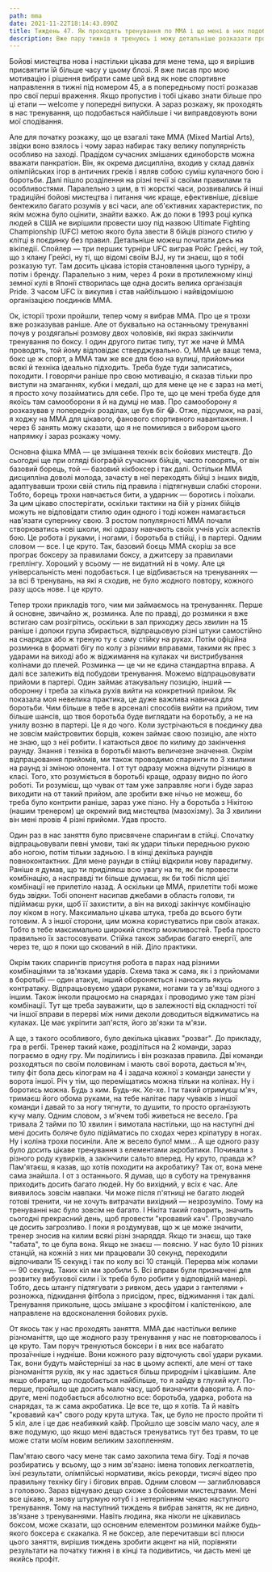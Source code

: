 ```yaml
---
path: mma
date: 2021-11-22T18:14:43.890Z
title: Тиждень 47. Як проходять тренування по ММА і що мені в них подобається
description: Вже пару тижнів я тренуюсь і можу детальніше розказати про сам процес
---
```

Бойові мистецтва нова і настільки цікава для мене тема, що я вирішив присвятити їй більше часу у цьому блозі. Я вже писав про мою мотивацію і рішення вибрати саме цей вид як нове спортивне направлення в тижні під номером 45, а в попередньому пості розказав про свої перші враження. Якщо пропустив і тобі цікаво знати більше про ці етапи — welcome у попередні випуски. А зараз розкажу, як проходять в нас тренування, що подобається найбільше і чи виправдовують вони мої сподівання.

Але для початку розкажу, що це взагалі таке ММА (Mixed Martial Arts), звідки воно взялось і чому зараз набирає таку велику популярність особливо на заході. Прадідом сучасних змішаних єдиноборств можна вважати панкратіон. Він, як окрема дисципліна, входив у склад давніх олімпійських ігор в античних греків і являв собою суміш кулачного бою і боротьби. Далі пішло розділення на різні течії зі своїми правилами та особливостями. Паралельно з цим, в ті жорсткі часи, розвивались й інші традиційні бойові мистецтва і питання чиє краще, ефективніше, дієвіше бентежило багато розумів у всі часи, але об'єктивних характеристик, по якім можна було оцінити, знайти важко. Аж до поки в 1993 році купка людей в США не вирішили провести шоу під назвою Ultimate Fighting Championship (UFC) метою якого була звести 8 бійців різного стилю у клітці в поєдинку без правил. Детальніше можеш почитати десь на вікіпедії. Спойлер — три перших турніри UFC виграв Ройс Грейсі, ну той, що з клану Грейсі, ну ті, що відомі своїм BJJ, ну ти знаєш, що я тобі розказую тут. Там досить цікава історія становлення цього турніру, а потім і бренду. Паралельно з ним, через 4 роки в протилежному кінці земної кулі в Японії створилась ще одна досить велика організація Pride. З часом UFC їх викупив і став найбільшою і найвідомішою організацією поєдинків ММА.

Ок, історії трохи пройшли, тепер чому я вибрав ММА. Про це я трохи вже розказував раніше. Але от буквально на останньому тренуванні почув у роздягальні розмову двох чоловіків, які якраз закінчили тренування по боксу. І один другого питає типу, тут же наче й ММА проводять, той йому відповідає стверджувально. О, ММА це ващє тема, бокс це ж спорт, а ММА там же все для бою на вулиці, прийомчики всякі й техніка ідеально підходить. Треба буде туди записатись, походити. І говорячи раніше про свою мотивацію, я сказав тільки про виступи на змаганнях, кубки і медалі, що для мене це не є зараз на меті, я просто хочу позайматись для себе. Про те, що це мені треба буде для якоїсь там самооборони я й на думці не мав. Про самооборону я розказував у попередніх розділах, це був біг 😂. Отже, підсумок, на разі, я ходжу на ММА для цікавого, фанового спортивного навантаження. І через 6 занять можу сказати, що я не помилився з вибором цього напрямку і зараз розкажу чому.

Основна фішка ММА — це змішання технік всіх бойових мистецтв. До сьогодні ще при огляді біографій сучасних бійців, часто говорять, от він базовий борець, той — базовий кікбоксер і так далі. Остільки ММА дисципліна доволі молода, зачасту в неї переходять бійці з інших видів, адаптувавши трохи свій стиль під правила і підтягнувши слабкі сторони. Тобто, борець трохи навчається бити, а ударник — боротись і поїхали. За цим цікаво спостерігати, оскільки тактики на бій у різних бійців можуть не відповідати стилю один одного і тоді кожен намагається нав'язати супернику свою. З ростом популярності ММА почали створюватись нові школи, які одразу навчають своїх учнів усіх аспектів бою. Це робота і руками, і ногами, і боротьба в стійці, і в партері. Одним словом — все. І це круто. Так, базовий боєць ММА скоріш за все програє боксеру за правилами боксу, а джитсеру за правилами греплінгу. Хороший у всьому — не видатний ні в чому. Але ця універсальність мені подобається. І це відбивається на тренуваннях — за всі 6 тренувань, на які я сходив, не було жодного повтору, кожного разу щось нове. І це круто.

Тепер трохи прикладів того, чим ми займаємось на тренуваннях. Перше й основне, звичайно ж, розминка. Але по правді, до розминки я вже встигаю сам розігрітись, оскільки в зал приходжу десь хвилин на 15 раніше і допоки група збирається, відпрацьовую різні штуки самостійно на снарядах або ж треную ту є саму стійку на руках. Потім офіційна розминка в форматі бігу по колу з різними вправами, такими як прес з ударами на виході або ж віджимання на кулаках чи вистрибування колінами до плечей. Розминка — це чи не єдина стандартна вправа. А далі все залежить від побудови тренування. Можемо відпрацьовувати прийоми в партері. Один займає атакувальну позицію, інший — оборонну і треба за кілька рухів вийти на конкретний прийом. Як показала моя невелика практика, це дуже важлива навичка для боротьби. Чим більше в тебе в арсеналі способів вийти на прийом, тим більше шансів, що твоя боротьба буде виглядати на боротьбу, а не на унилу возню в партері. Це я до чого. Коли зустрічаються в поєдинку два не зовсім майстровитих борців, кожен займає свою позицію, але ніхто не знаю, що з неї робити. І катаються двоє по килиму до закінчення раунду. Знання і техніка в боротьбі мають величезне значення. Окрім відпрацювання прийомів, ми також проводимо спаринги по 3 хвилини на раунд зі зміною опонента. І от тут одразу можна відчути різницю в класі. Того, хто розуміється в боротьбі краще, одразу видно по його роботі. Ти розумієш, що чувак от там уже заправляє ноги і буде зараз виходити на от такий прийом, але зробити вже нічьо не можеш, бо треба було контрити раніше, зараз уже пізно. Ну а боротьба з Нікітою (нашим тренером) це окремий вид мистецтва (мазохізму). За 3 хвилини він мені провів 4 різні прийоми. Удав просто.

Один раз в нас заняття було присвячене спарингам в стійці. Спочатку відпрацьовували певні умови, такі як удари тільки передньою рукою або ногою, потім тільки задньою. І в кінці декілька раундів повноконтактних. Для мене раунди в стійці відкрили нову парадигму. Раніше я думав, що ти приділяєш всю увагу на те, як би провести комбінацію, а насправді ти більше думаєш, як би тобі після цієї комбінації не прилетіло назад. А оскільки це ММА, прилетіти тобі може будь звідки. Тобі опонент насипав джебами в область голови, ти підіймаєш руки, щоб її захистити, а він на виході закінчує комбінацію лоу кіком в ногу. Максимально цікава штука, треба до всього бути готовим. А з іншої сторони, цим можна користуватись при своїх атаках. Тобто в тебе максимально широкий спектр можливостей. Треба просто правильно їх застосовувати. Стійка також забирає багато енергії, але через те, що я поки що скований в ній. Діло практики.

Окрім таких спарингів присутня робота в парах над різними комбінаціями та зв'язками ударів. Схема така ж сама, як і з прийомами в боротьбі — один атакує, інший обороняється і наносить якусь контратаку. Відпрацьовуємо удари руками, ногами та у зв'язці одного з іншим. Також інколи працюємо на снарядах і проводимо уже там різні комбінації. Тут ще треба зауважити, що в залежності від складності тої чи іншої вправи в перерві між ними деколи доводиться віджиматись на кулаках. Це має укріпити зап'ястя, його зв'язки та м'язи.

А ще, з такого особливого, було декілька цікавих "розваг". До прикладу, гра в регбі. Тренер такий каже, розділіться на 2 команди, зараз пограємо в одну гру. Ми поділились і він розказав правила. Дві команди розходяться по своїм половинам і мають свої ворота, дається м'яч, типу фіт бола десь кілограм на 4 і задача кожної з команди занести у ворота іншої. Річ у тім, що переміщатись можна тільки на колінах. Ну і боротись можна. Будь з ким. Будь-як. Хе-хе. І ти такий отримуєш м'яч, тримаєш його обома руками, на тебе налітає пару чуваків з іншої команди і давай то за ногу тягнути, то душити, то просто організують кучу малу. Одним словом, з м'ячем тобі живеться не весело. Гра тривала 2 тайми по 10 хвилин і вимотала настільки, що на наступні дні мені досить боляче було підійматись по сходах через кріпатуру в ногах. Ну і коліна трохи посиніли. Але ж весело було! ммм... А ще одного разу було досить цікаве тренування з елементами акробатики. Починали з різного роду кувирків, а закінчили сальто вперед. Ну круто, правда ж? Пам'ятаєш, я казав, що хотів походити на акробатику? Так от, вона мене сама знайшла. І от з останнього. Я думав, що в суботу на тренування приходить досить багато людей. Ну бо вихідний, у всіх є час. Але виявилось зовсім навпаки. Чи може після п'ятниці не багато людей готові тренити, чи не хочуть витрачати вихідний — незрозуміло. Тому на тренуванні нас було зовсім не багато. І Нікіта такий говорить, значить сьогодні прекрасний день, щоб провести "кровавий кач". Прозвучало це досить загрозливо. І поки я роздумував, що ж це може значити, тренер зносив на килим всякі різні знаряддя. Якщо ти знаєш, що таке "табата", то це була вона. Якщо не знаєш — поясню. У нас було 10 різних станцій, на кожній з них ми працювали 30 секунд, переходили відпочивали 15 секунд і так по колу всі 10 станцій. Перерва між колами — 90 секунд. Таких кіл ми зробили 5. Всі вправи були призначені для розвитку вибухової сили і їх треба було робити у відповідній манері. Тобто, десь штангу підтягувати з ривком, десь удари з гантелями + розножка, підкидання фітбола з присідом, прес, віджимання і так далі. Тренування прикольне, щось змішане з кросфітом і калістенікою, але направлене на вдосконалення бойових рухів.

От якось так у нас проходять заняття. ММА дає настільки велике різноманіття, що ще жодного разу тренування у нас не повторювалось і це круто. Там поруч тренуються боксери і в них все набагато прозаїчніше і нудніше. Вони кожного разу відточують свої удари руками. Так, вони будуть майстерніші за нас в цьому аспекті, але мені от таке різноманіття рухів, як у нас здається більш природнім і цікавішим. Але якщо обирати, що подобається найбільше, то я зайду в глухий кут. По-перше, пройшло ще досить мало часу, щоб визначити фаворита. А по-друге, мені подобається абсолютно все: боротьба, ударка, робота на снарядах, та ж сама акробатика. Це все те, що я хотів. Та й навіть "кровавий кач" свого роду крута штука. Так, це було не просто пройти ті 5 кіл, але і це дає неабиякий кайф. Пройшло ще зовсім мало часу, але я вже подумую, що якщо мені вдасться тренуватись тут без травм, то це може стати моїм новим великим захопленням.

Пам'ятаю свого часу мене так само захопила тема бігу. Тоді я почав розбиратись у всьому, що з ним зв'язано: імена топових легкоатлетів, їхні результати, олімпійські нормативи, якісь рекорди, тисячі відео про правильну техніку бігу і бігових вправ. Одним словом — заглиблювався з головою. Зараз відчуваю дещо схоже з бойовими мистецтвами. Мені все цікаво, я знову штурмую ютуб і з нетерпінням чекаю наступного тренування. Тому на наступний тиждень я вибрав заняття, як не дивно, зв'язане з тренуваннями. Навіть людина, яка ніколи не цікавилась боксом, може сказати, що основним елементом розминки майже будь-якого боксера є скакалка. Я не боксер, але перечитавши всі плюси цього заняття, вирішив тиждень зробити акцент на ній, порівняти результати на початку тижня і в кінці та подивитись, чи дасть мені це якийсь профіт.